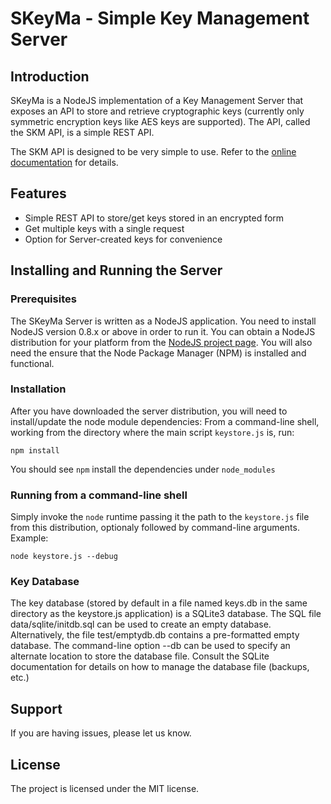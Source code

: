 SKeyMa - Simple Key Management Server
=====================================

Introduction
------------

SKeyMa is a NodeJS implementation of a Key Management Server that exposes an API to store and retrieve cryptographic keys (currently only symmetric encryption keys like AES keys are supported). The API, called the SKM API, is a simple REST API.

The SKM API is designed to be very simple to use. Refer to the [online documentation](http://skeyma.readthedocs.org/en/latest/) for details.


Features
--------

- Simple REST API to store/get keys stored in an encrypted form
- Get multiple keys with a single request
- Option for Server-created keys for convenience

Installing and Running the Server
---------------------------------

### Prerequisites
The SKeyMa Server is written as a NodeJS application. You need to install NodeJS version 0.8.x or above in order to run it. You can obtain a NodeJS distribution for your platform from the [NodeJS project page](http://www.nodejs.org). You will also need the ensure that the Node Package Manager (NPM) is installed and functional.

### Installation
After you have downloaded the server distribution, you will need to install/update the node module dependencies:
From a command-line shell, working from the directory where the main script `keystore.js` is, run:
```
npm install
```
You should see `npm` install the dependencies under `node_modules` 

### Running from a command-line shell
Simply invoke the `node` runtime passing it the path to the `keystore.js` file from this distribution, optionaly followed by command-line arguments.
Example:
```
node keystore.js --debug
```

### Key Database
The key database (stored by default in a file named keys.db in the same directory as the keystore.js application) is a SQLite3 database. The SQL file data/sqlite/initdb.sql can be used to create an empty database. Alternatively, the file test/emptydb.db contains a pre-formatted empty database.
The command-line option --db <filename> can be used to specify an alternate location to store the database file.
Consult the SQLite documentation for details on how to manage the database file (backups, etc.)

Support
-------

If you are having issues, please let us know.

License
-------

The project is licensed under the MIT license.
